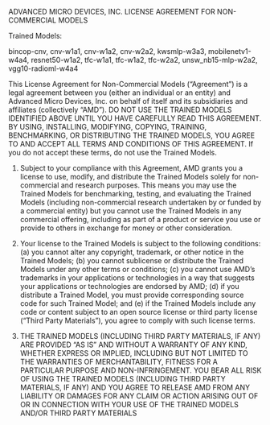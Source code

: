 ADVANCED MICRO DEVICES, INC.
LICENSE AGREEMENT FOR NON-COMMERCIAL MODELS

Trained Models:

bincop-cnv, cnv-w1a1, cnv-w1a2, cnv-w2a2, kwsmlp-w3a3, mobilenetv1-w4a4, resnet50-w1a2, tfc-w1a1, tfc-w1a2, tfc-w2a2, unsw_nb15-mlp-w2a2, vgg10-radioml-w4a4

This License Agreement for Non-Commercial Models (“Agreement”) is a legal agreement between you (either an individual or an entity) and Advanced Micro Devices, Inc. on behalf of itself and its subsidiaries and affiliates (collectively “AMD”). DO NOT USE THE TRAINED MODELS IDENTIFIED ABOVE UNTIL YOU HAVE CAREFULLY READ THIS AGREEMENT. BY USING, INSTALLING, MODIFYING, COPYING, TRAINING, BENCHMARKING, OR DISTRIBUTING THE TRAINED MODELS, YOU AGREE TO AND ACCEPT ALL TERMS AND CONDITIONS OF THIS AGREEMENT. If you do not accept these terms, do not use the Trained Models.

1. Subject to your compliance with this Agreement, AMD grants you a license to use, modify, and distribute the Trained Models solely for non-commercial and research purposes. This means you may use the Trained Models for benchmarking, testing, and evaluating the Trained Models (including non-commercial research undertaken by or funded by a commercial entity) but you cannot use the Trained Models in any commercial offering, including as part of a product or service you use or provide to others in exchange for money or other consideration.

2. Your license to the Trained Models is subject to the following conditions: (a) you cannot alter any copyright, trademark, or other notice in the Trained Models; (b) you cannot sublicense or distribute the Trained Models under any other terms or conditions; (c) you cannot use AMD’s trademarks in your applications or technologies in a way that suggests your applications or technologies are endorsed by AMD; (d) if you distribute a Trained Model, you must provide corresponding source code for such Trained Model; and (e) if the Trained Models include any code or content subject to an open source license or third party license (“Third Party Materials”), you agree to comply with such license terms.

3. THE TRAINED MODELS (INCLUDING THIRD PARTY MATERIALS, IF ANY) ARE PROVIDED “AS IS” AND WITHOUT A WARRANTY OF ANY KIND, WHETHER EXPRESS OR IMPLIED, INCLUDING BUT NOT LIMITED TO THE WARRANTIES OF MERCHANTABILITY, FITNESS FOR A PARTICULAR PURPOSE AND NON-INFRINGEMENT. YOU BEAR ALL RISK OF USING THE TRAINED MODELS (INCLUDING THIRD PARTY MATERIALS, IF ANY) AND YOU AGREE TO RELEASE AMD FROM ANY LIABILITY OR DAMAGES FOR ANY CLAIM OR ACTION ARISING OUT OF OR IN CONNECTION WITH YOUR USE OF THE TRAINED MODELS AND/OR THIRD PARTY MATERIALS
